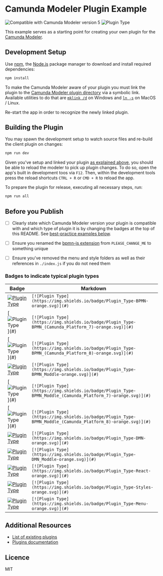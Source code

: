 # Camunda Modeler Plugin Example

![Compatible with Camunda Modeler version 5](https://img.shields.io/badge/Modeler_Version-5.0.0+-blue.svg) ![Plugin Type](https://img.shields.io/badge/Plugin%20Type-BPMN-orange.svg) 

This example serves as a starting point for creating your own plugin for the [Camunda Modeler](https://github.com/camunda/camunda-modeler).


## Development Setup

Use [npm](https://www.npmjs.com/), the [Node.js](https://nodejs.org/en/) package manager to download and install required dependencies:

```sh
npm install
```

To make the Camunda Modeler aware of your plugin you must link the plugin to the [Camunda Modeler plugin directory](https://github.com/camunda/camunda-modeler/tree/develop/docs/plugins#plugging-into-the-camunda-modeler) via a symbolic link.
Available utilities to do that are [`mklink /d`](https://docs.microsoft.com/en-us/windows-server/administration/windows-commands/mklink) on Windows and [`ln -s`](https://linux.die.net/man/1/ln) on MacOS / Linux.

Re-start the app in order to recognize the newly linked plugin.


## Building the Plugin

You may spawn the development setup to watch source files and re-build the client plugin on changes:

```sh
npm run dev
```

Given you've setup and linked your plugin [as explained above](#development-setup), you should be able to reload the modeler to pick up plugin changes. To do so, open the app's built in development toos via `F12`. Then, within the development tools press the reload shortcuts `CTRL + R` or `CMD + R` to reload the app.


To prepare the plugin for release, executing all necessary steps, run:

```sh
npm run all
```


## Before you Publish

* [ ] Clearly state which Camunda Modeler version your plugin is compatible with and which type of plugin it is by changing the badges at the top of this README. See [best-practice examples below](#badges-to-indicate-typical-plugin-types).
* [ ] Ensure you renamed the [bpmn-js extension](./client/bpmn-js-extension/index.js#L17) from `PLEASE_CHANGE_ME` to something unique
* [ ] Ensure you've removed the menu and style folders as well as their references in `./index.js` if you do not need them


### Badges to indicate typical plugin types

| Badge | Markdown |
|-|-|
|[![Plugin Type](https://img.shields.io/badge/Plugin_Type-BPMN-orange.svg)](#)|`[![Plugin Type](https://img.shields.io/badge/Plugin_Type-BPMN-orange.svg)](#)`|
|[![Plugin Type](https://img.shields.io/badge/Plugin_Type-BPMN_(Camunda_Platform_7)-orange.svg)](#)|`[![Plugin Type](https://img.shields.io/badge/Plugin_Type-BPMN_(Camunda_Platform_7)-orange.svg)](#)`|
|[![Plugin Type](https://img.shields.io/badge/Plugin_Type-BPMN_(Camunda_Platform_8)-orange.svg)](#)|`[![Plugin Type](https://img.shields.io/badge/Plugin_Type-BPMN_(Camunda_Platform_8)-orange.svg)](#)`|
|[![Plugin Type](https://img.shields.io/badge/Plugin_Type-BPMN_Moddle-orange.svg)](#)|`[![Plugin Type](https://img.shields.io/badge/Plugin_Type-BPMN_Moddle-orange.svg)](#)`|
|[![Plugin Type](https://img.shields.io/badge/Plugin_Type-BPMN_Moddle_(Camunda_Platform_7)-orange.svg)](#)|`[![Plugin Type](https://img.shields.io/badge/Plugin_Type-BPMN_Moddle_(Camunda_Platform_7)-orange.svg)](#)`|
|[![Plugin Type](https://img.shields.io/badge/Plugin_Type-BPMN_Moddle_(Camunda_Platform_8)-orange.svg)](#)|`[![Plugin Type](https://img.shields.io/badge/Plugin_Type-BPMN_Moddle_(Camunda_Platform_8)-orange.svg)](#)`|
|[![Plugin Type](https://img.shields.io/badge/Plugin_Type-DMN-orange.svg)](#)|`[![Plugin Type](https://img.shields.io/badge/Plugin_Type-DMN-orange.svg)](#)`|
|[![Plugin Type](https://img.shields.io/badge/Plugin_Type-DMN_Moddle-orange.svg)](#)|`[![Plugin Type](https://img.shields.io/badge/Plugin_Type-DMN_Moddle-orange.svg)](#)`|
|[![Plugin Type](https://img.shields.io/badge/Plugin_Type-React-orange.svg)](#)|`[![Plugin Type](https://img.shields.io/badge/Plugin_Type-React-orange.svg)](#)`|
|[![Plugin Type](https://img.shields.io/badge/Plugin_Type-Styles-orange.svg)](#)|`[![Plugin Type](https://img.shields.io/badge/Plugin_Type-Styles-orange.svg)](#)`|
|[![Plugin Type](https://img.shields.io/badge/Plugin_Type-Menu-orange.svg)](#)|`[![Plugin Type](https://img.shields.io/badge/Plugin_Type-Menu-orange.svg)](#)`|

## Additional Resources

* [List of existing plugins](https://github.com/camunda/camunda-modeler-plugins)
* [Plugins documentation](https://docs.camunda.io/docs/components/modeler/desktop-modeler/plugins/)


## Licence

MIT
